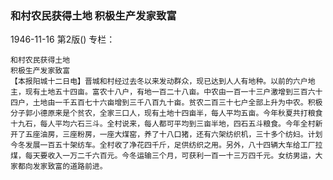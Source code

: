 ### 和村农民获得土地  积极生产发家致富

1946-11-16
第2版()
专栏：

    和村农民获得土地
    积极生产发家致富
    【本报阳城十二日电】晋城和村经过去冬以来发动群众，现已达到人人有地种。以前的六户地主，现有土地五十四亩。富农十八户，有地一百二十八亩。中农由一百一十三户激增到三百六十四户，土地由一千五百七十六亩增到三千八百九十亩。贫农二百三十七户全部上升为中农。积极分子郭小德原来是个贫农，全家三口人，现有土地十四亩半，每人平均五亩。今年秋夏共打粮食十九石，每人平均六石三斗。全村说来，每人都可平均到三亩半地，四石五斗粮食。今年全村新开了五座油房，三座粉房，一座大煤窑，养了十八口猪，还有六架纺织机，三十多个纺妇。计划今冬发展一百五十架纺车。全村收了净花四千斤，足供纺织之用。另外，八十四辆大车给工厂拉煤，每天要收入一万二千六百元。今冬运输三个月，可获利一百一十三万四千元。女纺男运，大家都向发家致富的道路前进。
